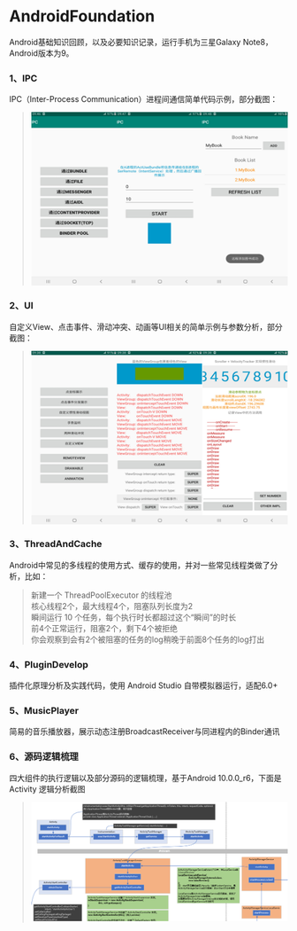 # AndroidFoundation
Android基础知识回顾，以及必要知识记录，运行手机为三星Galaxy Note8，Android版本为9。
### 1、IPC
IPC（Inter-Process Communication）进程间通信简单代码示例，部分截图：
> <img src="/0-Picture/IPC.jpg" alt="部分截图" width="500" height="313" align="center" />

### 2、UI
自定义View、点击事件、滑动冲突、动画等UI相关的简单示例与参数分析，部分截图：
> <img src="/0-Picture/UI.jpg" alt="部分截图" width="500" height="313" align="center" />

### 3、ThreadAndCache
Android中常见的多线程的使用方式、缓存的使用，并对一些常见线程类做了分析，比如：
> 新建一个 ThreadPoolExecutor 的线程池\
> 核心线程2个，最大线程4个，阻塞队列长度为2\
> 瞬间运行 10 个任务，每个执行时长都超过这个“瞬间”的时长\
> 前4个正常运行，阻塞2个，剩下4个被拒绝\
> 你会观察到会有2个被阻塞的任务的log稍晚于前面8个任务的log打出

### 4、PluginDevelop
插件化原理分析及实践代码，使用 Android Studio 自带模拟器运行，适配6.0+

### 5、MusicPlayer
简易的音乐播放器，展示动态注册BroadcastReceiver与同进程内的Binder通讯

### 6、源码逻辑梳理
四大组件的执行逻辑以及部分源码的逻辑梳理，基于Android 10.0.0_r6，下面是 Activity 逻辑分析截图
> ![UI](/0-Picture/Activity.png "Activity逻辑梳理截图")
